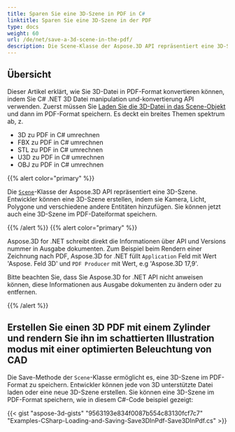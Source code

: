 ```yaml
---
title: Sparen Sie eine 3D-Szene in PDF in C#
linktitle: Sparen Sie eine 3D-Szene in der PDF
type: docs
weight: 60
url: /de/net/save-a-3d-scene-in-the-pdf/
description: Die Scene-Klasse der Aspose.3D API repräsentiert eine 3D-Szene. Entwickler können eine 3D-Szene erstellen, indem sie Kamera, Licht, Polygone und verschiedene andere Entitäten hinzufügen. Sie können jetzt auch eine 3D-Szene im PDF-Dateiformat speichern.
---
```

##  **Übersicht**

Dieser Artikel erklärt, wie Sie 3D-Datei in PDF-Format konvertieren können, indem Sie C# .NET 3D Datei manipulation und-konvertierung API verwenden. Zuerst müssen Sie [Laden Sie die 3D-Datei in das Scene-Objekt](https://docs.aspose.com/3d/net/create-and-read-an-existing-3d-scene/) und dann im PDF-Format speichern. Es deckt ein breites Themen spektrum ab, z.

- 3D zu PDF in C# umrechnen
- FBX zu PDF in C# umrechnen
- STL zu PDF in C# umrechnen
- U3D zu PDF in C# umrechnen
- OBJ zu PDF in C# umrechnen

{{% alert color="primary" %}} 

Die [`Scene`](https://reference.aspose.com/3d/net/aspose.threed/scene)-Klasse der Aspose.3D API repräsentiert eine 3D-Szene. Entwickler können eine 3D-Szene erstellen, indem sie Kamera, Licht, Polygone und verschiedene andere Entitäten hinzufügen. Sie können jetzt auch eine 3D-Szene im PDF-Dateiformat speichern.

{{% /alert %}} {{% alert color="primary" %}} 

Aspose.3D for .NET schreibt direkt die Informationen über API und Versions nummer in Ausgabe dokumenten. Zum Beispiel beim Rendern einer Zeichnung nach PDF, Aspose.3D for .NET füllt `Application` Feld mit Wert 'Aspose. Feld 3D' und `PDF Producer` mit Wert, e.g 'Aspose.3D 17,9'.

Bitte beachten Sie, dass Sie Aspose.3D for .NET API nicht anweisen können, diese Informationen aus Ausgabe dokumenten zu ändern oder zu entfernen.

{{% /alert %}} 
##  **Erstellen Sie einen 3D PDF mit einem Zylinder und rendern Sie ihn im schattierten Illustration modus mit einer optimierten Beleuchtung von CAD**
Die Save-Methode der `Scene`-Klasse ermöglicht es, eine 3D-Szene im PDF-Format zu speichern. Entwickler können jede von 3D unterstützte Datei laden oder eine neue 3D-Szene erstellen. Sie können eine 3D-Szene im PDF-Format speichern, wie in diesem C#-Code beispiel gezeigt:

{{< gist "aspose-3d-gists" "9563193e834f0087b554c83130fcf7c7" "Examples-CSharp-Loading-and-Saving-Save3DInPdf-Save3DInPdf.cs" >}}
